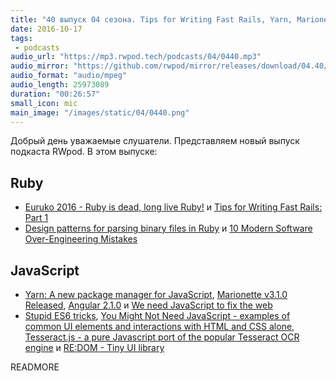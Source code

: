 ```yaml
---
title: "40 выпуск 04 сезона. Tips for Writing Fast Rails, Yarn, Marionette v3.1.0, You Might Not Need JavaScript, RE:DOM и прочее"
date: 2016-10-17
tags:
 - podcasts
audio_url: "https://mp3.rwpod.tech/podcasts/04/0440.mp3"
audio_mirror: "https://github.com/rwpod/mirror/releases/download/04.40/0440.mp3"
audio_format: "audio/mpeg"
audio_length: 25973089
duration: "00:26:57"
small_icon: mic
main_image: "/images/static/04/0440.png"
---
```


Добрый день уважаемые слушатели. Представляем новый выпуск подкаста RWpod. В этом выпуске:

## Ruby

 - [Euruko 2016 - Ruby is dead, long live Ruby!](http://dev.mikamai.com/post/151608679809/euruko-2016-ruby-is-dead-long-live-ruby) и [Tips for Writing Fast Rails: Part 1](http://www.ombulabs.com/blog/performance/rails/writing-fast-rails.html)
 - [Design patterns for parsing binary files in Ruby](http://t-a-w.blogspot.com/2016/10/design-patterns-for-parsing-binary.html) и [10 Modern Software Over-Engineering Mistakes](https://medium.com/@rdsubhas/10-modern-software-engineering-mistakes-bc67fbef4fc8)

## JavaScript

 - [Yarn: A new package manager for JavaScript](https://code.facebook.com/posts/1840075619545360), [Marionette v3.1.0 Released](http://blog.marionettejs.com/2016/10/13/v310-release/index.html), [Angular 2.1.0](http://angularjs.blogspot.com/2016/10/angular-210-now-available.html) и [We need JavaScript to fix the web](https://www.christianheilmann.com/2016/10/14/we-need-javascript-to-fix-the-web/)
 - [Stupid ES6 tricks](https://engineering.haus.com/dumb-es6-tricks-53ecadd1b29f), [You Might Not Need JavaScript - examples of common UI elements and interactions with HTML and CSS alone](http://youmightnotneedjs.com/), [Tesseract.js - a pure Javascript port of the popular Tesseract OCR engine](http://tesseract.projectnaptha.com/) и [RE:DOM - Tiny UI library](https://redom.js.org/)

READMORE
